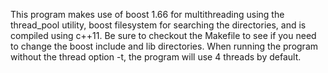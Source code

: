 This program makes use of boost 1.66 for multithreading using the thread_pool utility,
boost filesystem for searching the directories, and is compiled using c++11. 
Be sure to checkout the Makefile to see if you need to change the boost include and lib directories.
When running the program without the thread option -t, the program will use 4 threads 
by default.